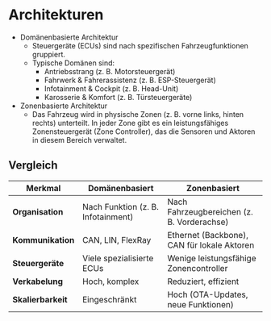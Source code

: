 # Architekturen 
- Domänenbasierte Architektur 
	- Steuergeräte (ECUs) sind nach spezifischen Fahrzeugfunktionen gruppiert. 
	- Typische Domänen sind: 
		- Antriebsstrang (z. B. Motorsteuergerät) 
		- Fahrwerk & Fahrerassistenz (z. B. ESP-Steuergerät) 
		- Infotainment & Cockpit (z. B. Head-Unit) 
		- Karosserie & Komfort (z. B. Türsteuergeräte) 
- Zonenbasierte Architektur 
	- Das Fahrzeug wird in physische Zonen (z. B. vorne links, hinten rechts) unterteilt. In jeder Zone gibt es ein leistungsfähiges Zonensteuergerät (Zone Controller), das die Sensoren und Aktoren in diesem Bereich verwaltet. 

## Vergleich 
| Merkmal            | Domänenbasiert                     | Zonenbasiert                                |
| ------------------ | ---------------------------------- | ------------------------------------------- |
| **Organisation**   | Nach Funktion (z. B. Infotainment) | Nach Fahrzeugbereichen (z. B. Vorderachse)  |
| **Kommunikation**  | CAN, LIN, FlexRay                  | Ethernet (Backbone), CAN für lokale Aktoren |
| **Steuergeräte**   | Viele spezialisierte ECUs          | Wenige leistungsfähige Zonencontroller      |
| **Verkabelung**    | Hoch, komplex                      | Reduziert, effizient                        |
| **Skalierbarkeit** | Eingeschränkt                      | Hoch (OTA-Updates, neue Funktionen)         |

